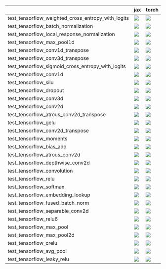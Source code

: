 |                                                    | jax                                                                                                                                                                                    | torch                                                                                                                                                                                  | tensorflow                                                                                                                                                                             | numpy                                                                                                                                                                                  |
|:---------------------------------------------------|:---------------------------------------------------------------------------------------------------------------------------------------------------------------------------------------|:---------------------------------------------------------------------------------------------------------------------------------------------------------------------------------------|:---------------------------------------------------------------------------------------------------------------------------------------------------------------------------------------|:---------------------------------------------------------------------------------------------------------------------------------------------------------------------------------------|
| test_tensorflow_weighted_cross_entropy_with_logits | <a href="https://github.com/unifyai/ivy/actions/runs/4615270440/jobs/8158986533" rel="noopener noreferrer" target="_blank"><img src=https://img.shields.io/badge/-success-success></a> | <a href="https://github.com/unifyai/ivy/actions/runs/4615270440/jobs/8158986533" rel="noopener noreferrer" target="_blank"><img src=https://img.shields.io/badge/-success-success></a> | <a href="https://github.com/unifyai/ivy/actions/runs/4615270440/jobs/8158986533" rel="noopener noreferrer" target="_blank"><img src=https://img.shields.io/badge/-success-success></a> | <a href="https://github.com/unifyai/ivy/actions/runs/4615270440/jobs/8158986533" rel="noopener noreferrer" target="_blank"><img src=https://img.shields.io/badge/-success-success></a> |
| test_tensorflow_batch_normalization                | <a href="https://github.com/unifyai/ivy/actions/runs/4648372559/jobs/8226028301" rel="noopener noreferrer" target="_blank"><img src=https://img.shields.io/badge/-success-success></a> | <a href="https://github.com/unifyai/ivy/actions/runs/4648372559/jobs/8226028301" rel="noopener noreferrer" target="_blank"><img src=https://img.shields.io/badge/-success-success></a> | <a href="https://github.com/unifyai/ivy/actions/runs/4648372559/jobs/8226028301" rel="noopener noreferrer" target="_blank"><img src=https://img.shields.io/badge/-success-success></a> | <a href="https://github.com/unifyai/ivy/actions/runs/4648372559/jobs/8226028301" rel="noopener noreferrer" target="_blank"><img src=https://img.shields.io/badge/-success-success></a> |
| test_tensorflow_local_response_normalization       | <a href="https://github.com/unifyai/ivy/actions/runs/4615270440/jobs/8158986533" rel="noopener noreferrer" target="_blank"><img src=https://img.shields.io/badge/-failure-red></a>     | <a href="https://github.com/unifyai/ivy/actions/runs/4615270440/jobs/8158986533" rel="noopener noreferrer" target="_blank"><img src=https://img.shields.io/badge/-failure-red></a>     | <a href="https://github.com/unifyai/ivy/actions/runs/4615270440/jobs/8158986533" rel="noopener noreferrer" target="_blank"><img src=https://img.shields.io/badge/-failure-red></a>     | <a href="https://github.com/unifyai/ivy/actions/runs/4615270440/jobs/8158986533" rel="noopener noreferrer" target="_blank"><img src=https://img.shields.io/badge/-failure-red></a>     |
| test_tensorflow_max_pool1d                         | <a href="https://github.com/unifyai/ivy/actions/runs/4626670907/jobs/8183675697" rel="noopener noreferrer" target="_blank"><img src=https://img.shields.io/badge/-success-success></a> | <a href="https://github.com/unifyai/ivy/actions/runs/4615270440/jobs/8158986533" rel="noopener noreferrer" target="_blank"><img src=https://img.shields.io/badge/-success-success></a> | <a href="https://github.com/unifyai/ivy/actions/runs/4615270440/jobs/8158986533" rel="noopener noreferrer" target="_blank"><img src=https://img.shields.io/badge/-success-success></a> | <a href="https://github.com/unifyai/ivy/actions/runs/4615270440/jobs/8158986533" rel="noopener noreferrer" target="_blank"><img src=https://img.shields.io/badge/-success-success></a> |
| test_tensorflow_conv1d_transpose                   | <a href="https://github.com/unifyai/ivy/actions/runs/4648372559/jobs/8226028301" rel="noopener noreferrer" target="_blank"><img src=https://img.shields.io/badge/-success-success></a> | <a href="https://github.com/unifyai/ivy/actions/runs/4648372559/jobs/8226028301" rel="noopener noreferrer" target="_blank"><img src=https://img.shields.io/badge/-success-success></a> | <a href="https://github.com/unifyai/ivy/actions/runs/4648372559/jobs/8226028301" rel="noopener noreferrer" target="_blank"><img src=https://img.shields.io/badge/-success-success></a> | <a href="https://github.com/unifyai/ivy/actions/runs/4648372559/jobs/8226028301" rel="noopener noreferrer" target="_blank"><img src=https://img.shields.io/badge/-success-success></a> |
| test_tensorflow_conv3d_transpose                   | <a href="https://github.com/unifyai/ivy/actions/runs/4615270440/jobs/8158986533" rel="noopener noreferrer" target="_blank"><img src=https://img.shields.io/badge/-success-success></a> | <a href="https://github.com/unifyai/ivy/actions/runs/4615270440/jobs/8158986533" rel="noopener noreferrer" target="_blank"><img src=https://img.shields.io/badge/-success-success></a> | <a href="https://github.com/unifyai/ivy/actions/runs/4615270440/jobs/8158986533" rel="noopener noreferrer" target="_blank"><img src=https://img.shields.io/badge/-success-success></a> | <a href="https://github.com/unifyai/ivy/actions/runs/4615270440/jobs/8158986533" rel="noopener noreferrer" target="_blank"><img src=https://img.shields.io/badge/-success-success></a> |
| test_tensorflow_sigmoid_cross_entropy_with_logits  | <a href="https://github.com/unifyai/ivy/actions/runs/4615270440/jobs/8158986533" rel="noopener noreferrer" target="_blank"><img src=https://img.shields.io/badge/-success-success></a> | <a href="https://github.com/unifyai/ivy/actions/runs/4615270440/jobs/8158986533" rel="noopener noreferrer" target="_blank"><img src=https://img.shields.io/badge/-success-success></a> | <a href="https://github.com/unifyai/ivy/actions/runs/4615270440/jobs/8158986533" rel="noopener noreferrer" target="_blank"><img src=https://img.shields.io/badge/-success-success></a> | <a href="https://github.com/unifyai/ivy/actions/runs/4615270440/jobs/8158986533" rel="noopener noreferrer" target="_blank"><img src=https://img.shields.io/badge/-success-success></a> |
| test_tensorflow_conv1d                             | <a href="https://github.com/unifyai/ivy/actions/runs/4648372559/jobs/8226028301" rel="noopener noreferrer" target="_blank"><img src=https://img.shields.io/badge/-success-success></a> | <a href="https://github.com/unifyai/ivy/actions/runs/4648372559/jobs/8226028301" rel="noopener noreferrer" target="_blank"><img src=https://img.shields.io/badge/-success-success></a> | <a href="https://github.com/unifyai/ivy/actions/runs/4648372559/jobs/8226028301" rel="noopener noreferrer" target="_blank"><img src=https://img.shields.io/badge/-success-success></a> | <a href="https://github.com/unifyai/ivy/actions/runs/4648372559/jobs/8226028301" rel="noopener noreferrer" target="_blank"><img src=https://img.shields.io/badge/-success-success></a> |
| test_tensorflow_silu                               | <a href="https://github.com/unifyai/ivy/actions/runs/4615270440/jobs/8158986533" rel="noopener noreferrer" target="_blank"><img src=https://img.shields.io/badge/-success-success></a> | <a href="https://github.com/unifyai/ivy/actions/runs/4615270440/jobs/8158986533" rel="noopener noreferrer" target="_blank"><img src=https://img.shields.io/badge/-success-success></a> | <a href="https://github.com/unifyai/ivy/actions/runs/4615270440/jobs/8158986533" rel="noopener noreferrer" target="_blank"><img src=https://img.shields.io/badge/-success-success></a> | <a href="https://github.com/unifyai/ivy/actions/runs/4615270440/jobs/8158986533" rel="noopener noreferrer" target="_blank"><img src=https://img.shields.io/badge/-success-success></a> |
| test_tensorflow_dropout                            | <a href="https://github.com/unifyai/ivy/actions/runs/4615270440/jobs/8158986533" rel="noopener noreferrer" target="_blank"><img src=https://img.shields.io/badge/-success-success></a> | <a href="https://github.com/unifyai/ivy/actions/runs/4615270440/jobs/8158986533" rel="noopener noreferrer" target="_blank"><img src=https://img.shields.io/badge/-success-success></a> | <a href="https://github.com/unifyai/ivy/actions/runs/4615270440/jobs/8158986533" rel="noopener noreferrer" target="_blank"><img src=https://img.shields.io/badge/-success-success></a> | <a href="https://github.com/unifyai/ivy/actions/runs/4615270440/jobs/8158986533" rel="noopener noreferrer" target="_blank"><img src=https://img.shields.io/badge/-success-success></a> |
| test_tensorflow_conv3d                             | <a href="https://github.com/unifyai/ivy/actions/runs/4615270440/jobs/8158986533" rel="noopener noreferrer" target="_blank"><img src=https://img.shields.io/badge/-success-success></a> | <a href="https://github.com/unifyai/ivy/actions/runs/4615270440/jobs/8158986533" rel="noopener noreferrer" target="_blank"><img src=https://img.shields.io/badge/-success-success></a> | <a href="https://github.com/unifyai/ivy/actions/runs/4615270440/jobs/8158986533" rel="noopener noreferrer" target="_blank"><img src=https://img.shields.io/badge/-success-success></a> | <a href="https://github.com/unifyai/ivy/actions/runs/4615270440/jobs/8158986533" rel="noopener noreferrer" target="_blank"><img src=https://img.shields.io/badge/-success-success></a> |
| test_tensorflow_conv2d                             | <a href="https://github.com/unifyai/ivy/actions/runs/4648573365/jobs/8226348494" rel="noopener noreferrer" target="_blank"><img src=https://img.shields.io/badge/-success-success></a> | <a href="https://github.com/unifyai/ivy/actions/runs/4648573365/jobs/8226348494" rel="noopener noreferrer" target="_blank"><img src=https://img.shields.io/badge/-success-success></a> | <a href="https://github.com/unifyai/ivy/actions/runs/4648573365/jobs/8226348494" rel="noopener noreferrer" target="_blank"><img src=https://img.shields.io/badge/-success-success></a> | <a href="https://github.com/unifyai/ivy/actions/runs/4648573365/jobs/8226348494" rel="noopener noreferrer" target="_blank"><img src=https://img.shields.io/badge/-success-success></a> |
| test_tensorflow_atrous_conv2d_transpose            | <a href="https://github.com/unifyai/ivy/actions/runs/4648372559/jobs/8226028301" rel="noopener noreferrer" target="_blank"><img src=https://img.shields.io/badge/-success-success></a> | <a href="https://github.com/unifyai/ivy/actions/runs/4648372559/jobs/8226028301" rel="noopener noreferrer" target="_blank"><img src=https://img.shields.io/badge/-success-success></a> | <a href="https://github.com/unifyai/ivy/actions/runs/4648372559/jobs/8226028301" rel="noopener noreferrer" target="_blank"><img src=https://img.shields.io/badge/-success-success></a> | <a href="https://github.com/unifyai/ivy/actions/runs/4648372559/jobs/8226028301" rel="noopener noreferrer" target="_blank"><img src=https://img.shields.io/badge/-success-success></a> |
| test_tensorflow_gelu                               | <a href="https://github.com/unifyai/ivy/actions/runs/4615270440/jobs/8158986533" rel="noopener noreferrer" target="_blank"><img src=https://img.shields.io/badge/-success-success></a> | <a href="https://github.com/unifyai/ivy/actions/runs/4615270440/jobs/8158986533" rel="noopener noreferrer" target="_blank"><img src=https://img.shields.io/badge/-failure-red></a>     | <a href="https://github.com/unifyai/ivy/actions/runs/4615270440/jobs/8158986533" rel="noopener noreferrer" target="_blank"><img src=https://img.shields.io/badge/-success-success></a> | <a href="https://github.com/unifyai/ivy/actions/runs/4615270440/jobs/8158986533" rel="noopener noreferrer" target="_blank"><img src=https://img.shields.io/badge/-success-success></a> |
| test_tensorflow_conv2d_transpose                   | <a href="https://github.com/unifyai/ivy/actions/runs/4648573365/jobs/8226348494" rel="noopener noreferrer" target="_blank"><img src=https://img.shields.io/badge/-success-success></a> | <a href="https://github.com/unifyai/ivy/actions/runs/4615270440/jobs/8158986533" rel="noopener noreferrer" target="_blank"><img src=https://img.shields.io/badge/-success-success></a> | <a href="https://github.com/unifyai/ivy/actions/runs/4615270440/jobs/8158986533" rel="noopener noreferrer" target="_blank"><img src=https://img.shields.io/badge/-success-success></a> | <a href="https://github.com/unifyai/ivy/actions/runs/4615270440/jobs/8158986533" rel="noopener noreferrer" target="_blank"><img src=https://img.shields.io/badge/-success-success></a> |
| test_tensorflow_moments                            | <a href="https://github.com/unifyai/ivy/actions/runs/4615270440/jobs/8158986533" rel="noopener noreferrer" target="_blank"><img src=https://img.shields.io/badge/-success-success></a> | <a href="https://github.com/unifyai/ivy/actions/runs/4615270440/jobs/8158986533" rel="noopener noreferrer" target="_blank"><img src=https://img.shields.io/badge/-success-success></a> | <a href="https://github.com/unifyai/ivy/actions/runs/4615270440/jobs/8158986533" rel="noopener noreferrer" target="_blank"><img src=https://img.shields.io/badge/-success-success></a> | <a href="https://github.com/unifyai/ivy/actions/runs/4615270440/jobs/8158986533" rel="noopener noreferrer" target="_blank"><img src=https://img.shields.io/badge/-success-success></a> |
| test_tensorflow_bias_add                           | <a href="https://github.com/unifyai/ivy/actions/runs/4648372559/jobs/8226028301" rel="noopener noreferrer" target="_blank"><img src=https://img.shields.io/badge/-success-success></a> | <a href="https://github.com/unifyai/ivy/actions/runs/4648372559/jobs/8226028301" rel="noopener noreferrer" target="_blank"><img src=https://img.shields.io/badge/-success-success></a> | <a href="https://github.com/unifyai/ivy/actions/runs/4648372559/jobs/8226028301" rel="noopener noreferrer" target="_blank"><img src=https://img.shields.io/badge/-success-success></a> | <a href="https://github.com/unifyai/ivy/actions/runs/4648372559/jobs/8226028301" rel="noopener noreferrer" target="_blank"><img src=https://img.shields.io/badge/-success-success></a> |
| test_tensorflow_atrous_conv2d                      | <a href="https://github.com/unifyai/ivy/actions/runs/4648372559/jobs/8226028301" rel="noopener noreferrer" target="_blank"><img src=https://img.shields.io/badge/-success-success></a> | <a href="https://github.com/unifyai/ivy/actions/runs/4648372559/jobs/8226028301" rel="noopener noreferrer" target="_blank"><img src=https://img.shields.io/badge/-success-success></a> | <a href="https://github.com/unifyai/ivy/actions/runs/4648372559/jobs/8226028301" rel="noopener noreferrer" target="_blank"><img src=https://img.shields.io/badge/-success-success></a> | <a href="https://github.com/unifyai/ivy/actions/runs/4648372559/jobs/8226028301" rel="noopener noreferrer" target="_blank"><img src=https://img.shields.io/badge/-success-success></a> |
| test_tensorflow_depthwise_conv2d                   | <a href="https://github.com/unifyai/ivy/actions/runs/4646774365/jobs/8223392310" rel="noopener noreferrer" target="_blank"><img src=https://img.shields.io/badge/-success-success></a> | <a href="https://github.com/unifyai/ivy/actions/runs/4646774365/jobs/8223392310" rel="noopener noreferrer" target="_blank"><img src=https://img.shields.io/badge/-success-success></a> | <a href="https://github.com/unifyai/ivy/actions/runs/4646774365/jobs/8223392310" rel="noopener noreferrer" target="_blank"><img src=https://img.shields.io/badge/-success-success></a> | <a href="https://github.com/unifyai/ivy/actions/runs/4646774365/jobs/8223392310" rel="noopener noreferrer" target="_blank"><img src=https://img.shields.io/badge/-success-success></a> |
| test_tensorflow_convolution                        | <a href="https://github.com/unifyai/ivy/actions/runs/4615270440/jobs/8158986533" rel="noopener noreferrer" target="_blank"><img src=https://img.shields.io/badge/-success-success></a> | <a href="https://github.com/unifyai/ivy/actions/runs/4615270440/jobs/8158986533" rel="noopener noreferrer" target="_blank"><img src=https://img.shields.io/badge/-success-success></a> | <a href="https://github.com/unifyai/ivy/actions/runs/4615270440/jobs/8158986533" rel="noopener noreferrer" target="_blank"><img src=https://img.shields.io/badge/-success-success></a> | <a href="https://github.com/unifyai/ivy/actions/runs/4615270440/jobs/8158986533" rel="noopener noreferrer" target="_blank"><img src=https://img.shields.io/badge/-success-success></a> |
| test_tensorflow_relu                               | <a href="https://github.com/unifyai/ivy/actions/runs/4615270440/jobs/8158986533" rel="noopener noreferrer" target="_blank"><img src=https://img.shields.io/badge/-success-success></a> | <a href="https://github.com/unifyai/ivy/actions/runs/4615270440/jobs/8158986533" rel="noopener noreferrer" target="_blank"><img src=https://img.shields.io/badge/-success-success></a> | <a href="https://github.com/unifyai/ivy/actions/runs/4615270440/jobs/8158986533" rel="noopener noreferrer" target="_blank"><img src=https://img.shields.io/badge/-success-success></a> | <a href="https://github.com/unifyai/ivy/actions/runs/4615270440/jobs/8158986533" rel="noopener noreferrer" target="_blank"><img src=https://img.shields.io/badge/-success-success></a> |
| test_tensorflow_softmax                            | <a href="https://github.com/unifyai/ivy/actions/runs/4625685148/jobs/8181680459" rel="noopener noreferrer" target="_blank"><img src=https://img.shields.io/badge/-success-success></a> | <a href="https://github.com/unifyai/ivy/actions/runs/4615270440/jobs/8158986533" rel="noopener noreferrer" target="_blank"><img src=https://img.shields.io/badge/-success-success></a> | <a href="https://github.com/unifyai/ivy/actions/runs/4615270440/jobs/8158986533" rel="noopener noreferrer" target="_blank"><img src=https://img.shields.io/badge/-success-success></a> | <a href="https://github.com/unifyai/ivy/actions/runs/4615270440/jobs/8158986533" rel="noopener noreferrer" target="_blank"><img src=https://img.shields.io/badge/-success-success></a> |
| test_tensorflow_embedding_lookup                   | <a href="https://github.com/unifyai/ivy/actions/runs/4615270440/jobs/8158986533" rel="noopener noreferrer" target="_blank"><img src=https://img.shields.io/badge/-failure-red></a>     | <a href="https://github.com/unifyai/ivy/actions/runs/4615270440/jobs/8158986533" rel="noopener noreferrer" target="_blank"><img src=https://img.shields.io/badge/-failure-red></a>     | <a href="https://github.com/unifyai/ivy/actions/runs/4615270440/jobs/8158986533" rel="noopener noreferrer" target="_blank"><img src=https://img.shields.io/badge/-failure-red></a>     | <a href="https://github.com/unifyai/ivy/actions/runs/4615270440/jobs/8158986533" rel="noopener noreferrer" target="_blank"><img src=https://img.shields.io/badge/-failure-red></a>     |
| test_tensorflow_fused_batch_norm                   | <a href="https://github.com/unifyai/ivy/actions/runs/4647211550/jobs/8224079013" rel="noopener noreferrer" target="_blank"><img src=https://img.shields.io/badge/-success-success></a> | <a href="https://github.com/unifyai/ivy/actions/runs/4647211550/jobs/8224079013" rel="noopener noreferrer" target="_blank"><img src=https://img.shields.io/badge/-success-success></a> | <a href="https://github.com/unifyai/ivy/actions/runs/4647211550/jobs/8224079013" rel="noopener noreferrer" target="_blank"><img src=https://img.shields.io/badge/-success-success></a> | <a href="https://github.com/unifyai/ivy/actions/runs/4647211550/jobs/8224079013" rel="noopener noreferrer" target="_blank"><img src=https://img.shields.io/badge/-success-success></a> |
| test_tensorflow_separable_conv2d                   | <a href="https://github.com/unifyai/ivy/actions/runs/4647211550/jobs/8224079013" rel="noopener noreferrer" target="_blank"><img src=https://img.shields.io/badge/-success-success></a> | <a href="https://github.com/unifyai/ivy/actions/runs/4647211550/jobs/8224079013" rel="noopener noreferrer" target="_blank"><img src=https://img.shields.io/badge/-success-success></a> | <a href="https://github.com/unifyai/ivy/actions/runs/4647211550/jobs/8224079013" rel="noopener noreferrer" target="_blank"><img src=https://img.shields.io/badge/-success-success></a> | <a href="https://github.com/unifyai/ivy/actions/runs/4647211550/jobs/8224079013" rel="noopener noreferrer" target="_blank"><img src=https://img.shields.io/badge/-success-success></a> |
| test_tensorflow_relu6                              | <a href="https://github.com/unifyai/ivy/actions/runs/4615270440/jobs/8158986533" rel="noopener noreferrer" target="_blank"><img src=https://img.shields.io/badge/-success-success></a> | <a href="https://github.com/unifyai/ivy/actions/runs/4615270440/jobs/8158986533" rel="noopener noreferrer" target="_blank"><img src=https://img.shields.io/badge/-success-success></a> | <a href="https://github.com/unifyai/ivy/actions/runs/4615270440/jobs/8158986533" rel="noopener noreferrer" target="_blank"><img src=https://img.shields.io/badge/-success-success></a> | <a href="https://github.com/unifyai/ivy/actions/runs/4615270440/jobs/8158986533" rel="noopener noreferrer" target="_blank"><img src=https://img.shields.io/badge/-success-success></a> |
| test_tensorflow_max_pool                           | <a href="https://github.com/unifyai/ivy/actions/runs/4647211550/jobs/8224079013" rel="noopener noreferrer" target="_blank"><img src=https://img.shields.io/badge/-success-success></a> | <a href="https://github.com/unifyai/ivy/actions/runs/4647211550/jobs/8224079013" rel="noopener noreferrer" target="_blank"><img src=https://img.shields.io/badge/-success-success></a> | <a href="https://github.com/unifyai/ivy/actions/runs/4647211550/jobs/8224079013" rel="noopener noreferrer" target="_blank"><img src=https://img.shields.io/badge/-success-success></a> | <a href="https://github.com/unifyai/ivy/actions/runs/4647211550/jobs/8224079013" rel="noopener noreferrer" target="_blank"><img src=https://img.shields.io/badge/-success-success></a> |
| test_tensorflow_max_pool2d                         | <a href="https://github.com/unifyai/ivy/actions/runs/4626563767/jobs/8183451871" rel="noopener noreferrer" target="_blank"><img src=https://img.shields.io/badge/-success-success></a> | <a href="https://github.com/unifyai/ivy/actions/runs/4615270440/jobs/8158986533" rel="noopener noreferrer" target="_blank"><img src=https://img.shields.io/badge/-success-success></a> | <a href="https://github.com/unifyai/ivy/actions/runs/4615270440/jobs/8158986533" rel="noopener noreferrer" target="_blank"><img src=https://img.shields.io/badge/-success-success></a> | <a href="https://github.com/unifyai/ivy/actions/runs/4615270440/jobs/8158986533" rel="noopener noreferrer" target="_blank"><img src=https://img.shields.io/badge/-success-success></a> |
| test_tensorflow_crelu                              | <a href="https://github.com/unifyai/ivy/actions/runs/4620488031/jobs/8170677854" rel="noopener noreferrer" target="_blank"><img src=https://img.shields.io/badge/-success-success></a> | <a href="https://github.com/unifyai/ivy/actions/runs/4615270440/jobs/8158986533" rel="noopener noreferrer" target="_blank"><img src=https://img.shields.io/badge/-success-success></a> | <a href="https://github.com/unifyai/ivy/actions/runs/4615270440/jobs/8158986533" rel="noopener noreferrer" target="_blank"><img src=https://img.shields.io/badge/-success-success></a> | <a href="https://github.com/unifyai/ivy/actions/runs/4620488031/jobs/8170674063" rel="noopener noreferrer" target="_blank"><img src=https://img.shields.io/badge/-success-success></a> |
| test_tensorflow_avg_pool                           | <a href="https://github.com/unifyai/ivy/actions/runs/4648372559/jobs/8226028301" rel="noopener noreferrer" target="_blank"><img src=https://img.shields.io/badge/-success-success></a> | <a href="https://github.com/unifyai/ivy/actions/runs/4648372559/jobs/8226028301" rel="noopener noreferrer" target="_blank"><img src=https://img.shields.io/badge/-failure-red></a>     | <a href="https://github.com/unifyai/ivy/actions/runs/4648372559/jobs/8226028301" rel="noopener noreferrer" target="_blank"><img src=https://img.shields.io/badge/-success-success></a> | <a href="https://github.com/unifyai/ivy/actions/runs/4648372559/jobs/8226028301" rel="noopener noreferrer" target="_blank"><img src=https://img.shields.io/badge/-failure-red></a>     |
| test_tensorflow_leaky_relu                         | <a href="https://github.com/unifyai/ivy/actions/runs/4626751535/jobs/8183844513" rel="noopener noreferrer" target="_blank"><img src=https://img.shields.io/badge/-success-success></a> | <a href="https://github.com/unifyai/ivy/actions/runs/4626751535/jobs/8183844513" rel="noopener noreferrer" target="_blank"><img src=https://img.shields.io/badge/-success-success></a> | <a href="https://github.com/unifyai/ivy/actions/runs/4626751535/jobs/8183844513" rel="noopener noreferrer" target="_blank"><img src=https://img.shields.io/badge/-success-success></a> | <a href="https://github.com/unifyai/ivy/actions/runs/4626751535/jobs/8183844513" rel="noopener noreferrer" target="_blank"><img src=https://img.shields.io/badge/-success-success></a> |